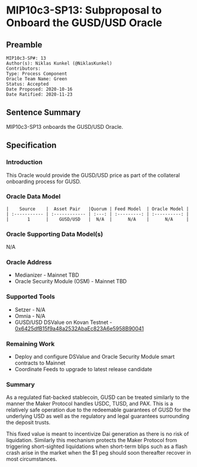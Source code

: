 # MIP10c3-SP13: Subproposal to Onboard the GUSD/USD Oracle

## Preamble
```
MIP10c3-SP#: 13
Author(s): Niklas Kunkel (@NiklasKunkel)
Contributors:
Type: Process Component
Oracle Team Name: Green
Status: Accepted
Date Proposed: 2020-10-16
Date Ratified: 2020-11-23
```

## Sentence Summary
MIP10c3-SP13 onboards the GUSD/USD Oracle.

## Specification

### Introduction

This Oracle would provide the GUSD/USD price as part of the collateral onboarding process for GUSD.

### Oracle Data Model 

    |    Source    |  Asset Pair   |Quorum | Feed Model  | Oracle Model |
    | :----------- | :------------ | :---: | :---------: | :----------: |
    |       1      |    GUSD/USD   |  N/A  |      N/A    |      N/A     |


### Oracle Supporting Data Model(s)

N/A

### Oracle Address
- Medianizer - Mainnet TBD
- Oracle Security Module (OSM) - Mainnet TBD
    
### Supported Tools
- Setzer - N/A
- Omnia - N/A
- GUSD/USD DSValue on Kovan Testnet - [0x6425dfB15f9a48a2532AbaEc823A6e5958B90041](https://kovan.etherscan.io/address/0x6425dfB15f9a48a2532AbaEc823A6e5958B90041)

### Remaining Work

- Deploy and configure DSValue and Oracle Security Module smart contracts to Mainnet
- Coordinate Feeds to upgrade to latest release candidate

### Summary

As a regulated fiat-backed stablecoin, GUSD can be treated similarly to the manner the Maker Protocol handles USDC, TUSD, and PAX. This is a relatively safe operation due to the redeemable guarantees of GUSD for the underlying USD as well as the regulatory and legal guarantees surrounding the deposit trusts.

This fixed value is meant to incentivize Dai generation as there is no risk of liquidation. Similarly this mechanism protects the Maker Protocol from triggering short-sighted liquidations when short-term blips such as a flash crash arise in the market when the $1 peg should soon thereafter recover in most circumstances.
